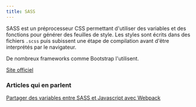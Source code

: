 ```yaml
---
title: SASS
---
```


SASS est un préprocesseur CSS permettant d'utiliser des variables et des fonctions pour générer des feuilles de style. Les styles sont écrits dans des fichiers `.scss` puis subissent une étape de compilation avant d'être interprétés par le navigateur.

De nombreux frameworks comme Bootstrap l'utilisent.

[Site officiel](https://sass-lang.com/)

### Articles qui en parlent

[Partager des variables entre SASS et Javascript avec Webpack](/partager-variables-sass-js)
